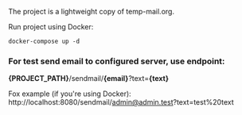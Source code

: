 The project is a lightweight copy of temp-mail.org.

Run project using Docker:

`docker-compose up -d`

### For test send email to configured server, use endpoint:
**{PROJECT_PATH}**/sendmail/**{email}**?text=**{text}**

Fox example (if you're using Docker):
http://localhost:8080/sendmail/admin@admin.test?text=test%20text
